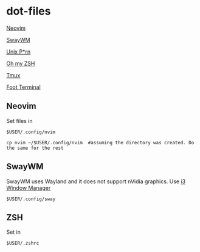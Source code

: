 # dot-files

[Neovim](https://neovim.io/)

[SwayWM](https://swaywm.org/)

[Unix P*rn](https://unixporn.github.io/)

[Oh my ZSH](https://ohmyz.sh/)

[Tmux](https://github.com/tmux/tmux/wiki)

[Foot Terminal](https://codeberg.org/dnkl/foot)

## Neovim 

Set files in 

    $USER/.config/nvim

    cp nvim ~/$USER/.config/nvim  #assuming the directory was created. Do the same for the rest

## SwayWM

SwayWM uses Wayland and it does not support nVidia graphics. Use [i3 Window Manager](https://i3wm.org/)

    $USER/.config/sway

## ZSH

Set in 

    $USER/.zshrc
